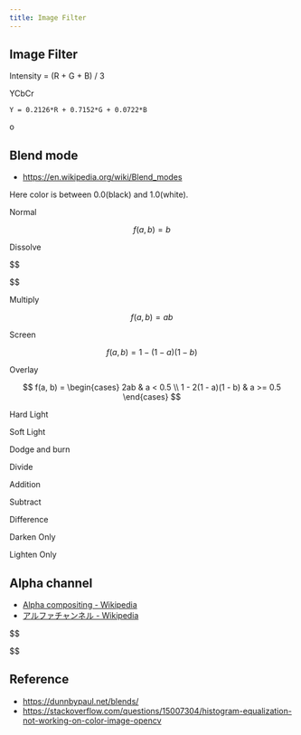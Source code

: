 ```yaml
---
title: Image Filter
---
```


## Image Filter


Intensity = (R + G + B) / 3

YCbCr

```
Y = 0.2126*R + 0.7152*G + 0.0722*B
```
o

## Blend mode
* https://en.wikipedia.org/wiki/Blend_modes

Here color is between 0.0(black) and 1.0(white).

Normal

$$
    f(a, b) = b
$$

Dissolve

$$
    
$$

Multiply

$$
    f(a, b) = ab
$$

Screen

$$
    f(a, b)
    =
    1 - (1 - a)(1 - b)
$$

Overlay

$$
    f(a, b)
    =
    \begin{cases}
        2ab
        &
        a < 0.5
        \\
        1 - 2(1 - a)(1 - b)
        &
        a >= 0.5
    \end{cases}
$$

Hard Light

Soft Light

Dodge and burn

Divide

Addition

Subtract

Difference

Darken Only

Lighten Only

## Alpha channel
* [Alpha compositing - Wikipedia](https://en.wikipedia.org/wiki/Alpha_compositing)
* [アルファチャンネル - Wikipedia](https://ja.wikipedia.org/wiki/%E3%82%A2%E3%83%AB%E3%83%95%E3%82%A1%E3%83%81%E3%83%A3%E3%83%B3%E3%83%8D%E3%83%AB)


$$

$$

## Reference
* https://dunnbypaul.net/blends/
* https://stackoverflow.com/questions/15007304/histogram-equalization-not-working-on-color-image-opencv

